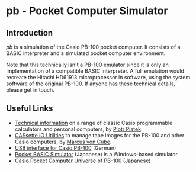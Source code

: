 # pb - Pocket Computer Simulator

## Introduction

_pb_ is a simulation of the Casio PB-100 pocket computer. It consists of a
BASIC interpreter and a simulated pocket computer environment.

Note that this technically isn't a PB-100 emulator since it is only an
implementation of a compatible BASIC interpreter. A full emulation would
recreate the Hitachi HD61913 microprocessor in software, using the system
software of the original PB-100. If anyone has these technical details, please
get in touch.

## Useful Links

- [Technical information](http://www.pisi.com.pl/piotr433/) on a range of
classic Casio programmable calculators and personal computers,
by [Piotr Piatek](piotr433@pisi.com.pl).
- [CASsette IO Utilities](http://www.mvcsys.de/doc/casioutil.html) to manage
tape images for the PB-100 and other Casio computers,
by [Marcus von Cube](mailto:marcus@mvcsys.de).
- [USB interface for Casio PB-100](http://malte.deringenieur.net/usb-interface-fur-casio-pb-100-serie-anleitung/)
(German)
- [Pocket BASIC Simulator](http://p6ers.net/bernie/develop/pbsim.html)
(Japanese) is a Windows-based simulator.
- [Casio Pocket Computer Universe of PB-100](http://pb-100.blogspot.com/)
(Japanese)
